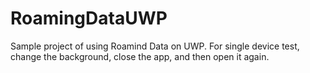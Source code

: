 # RoamingDataUWP
Sample project of using Roamind Data on UWP. For single device test, change the background, close the app, and then open it again.
